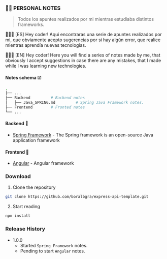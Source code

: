 ### 👨‍🏫 PERSONAL NOTES
> Todos los apuntes realizados por mi mientras estudiaba distintos frameworks.

👨🏻‍💻 [ES] Hey coder! Aqui encontraras una serie de apuntes realizados por mi, que obviamente acepto sugerencias por si hay algún error, que realice mientras aprendía nuevas tecnologías.
<br>

👨🏻‍💻 [EN] Hey coder! Here you will find a series of notes made by me, that obviously I accept suggestions in case there are any mistakes, that I made while I was learning new technologies.

#### Notes schema ☑

```bash
.
├── ...
├── Backend         # Backend notes
│   ├── Java_SPRING.md         # Spring Java Framework notes.
├── Frontend        # Fronted notes 
└── ...
```

#### Backend 🚧

* [Spring Framework](./Backend/Java_SPRING.md) - The Spring framework is an open-source Java application framework


#### Frontend 🚊

* [Angular](./Frontend/ANGULAR.md) - Angular framework

### Download
1. Clone the repository
```sh
git clone https://github.com/boralbgra/express-api-template.git
```
2. Start reading
```sh
npm install
```

### Release History
* 1.0.0
    * Started `Spring Framework` notes.
    * Pending to start `Angular` notes.



